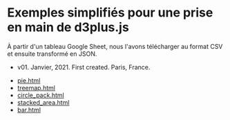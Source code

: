 # Exemples simplifiés pour une prise en main de d3plus.js

À partir d'un tableau Google Sheet, nous l'avons télécharger au format CSV et ensuite transformé en JSON.

- v01. Janvier, 2021. First created. Paris, France.

* [pie.html](http://ereyes.github.io/corona_d3plus/pie.html)
* [treemap.html](http://ereyes.github.io/corona_d3plus/treemap.html)
* [circle_pack.html](http://ereyes.github.io/corona_d3plus/circle_pack.html)
* [stacked_area.html](http://ereyes.github.io/corona_d3plus/stacked_area.html)
* [bar.html](http://ereyes.github.io/corona_d3plus/bar.html)

